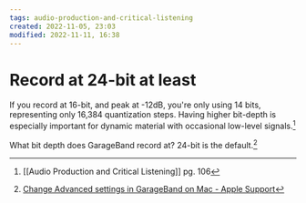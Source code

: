 ```yaml
---
tags: audio-production-and-critical-listening 
created: 2022-11-05, 23:03
modified: 2022-11-11, 16:38
---
```


# Record at 24-bit at least
If you record at 16-bit, and peak at -12dB, you're only using 14 bits, representing only 16,384 quantization steps. Having higher bit-depth is especially important for dynamic material with occasional low-level signals.[^1]

What bit depth does GarageBand record at? 24-bit is the default.[^2]

[^1]: [[Audio Production and Critical Listening]] pg. 106
[^2]: [Change Advanced settings in GarageBand on Mac - Apple Support](https://support.apple.com/guide/garageband/change-advanced-settings-gbnded6e79bc/mac)